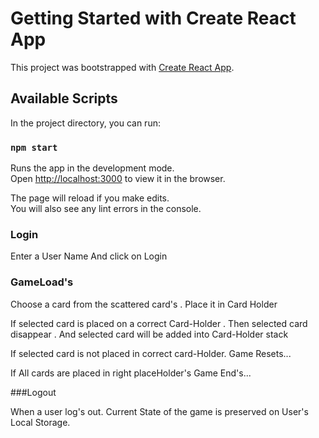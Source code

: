 # Getting Started with Create React App

This project was bootstrapped with [Create React App](https://github.com/facebook/create-react-app).

## Available Scripts

In the project directory, you can run:

### `npm start`

Runs the app in the development mode.\
Open [http://localhost:3000](http://localhost:3000) to view it in the browser.

The page will reload if you make edits.\
You will also see any lint errors in the console.

### Login

Enter a User Name 
And click on Login

### GameLoad's

Choose a card from the scattered card's . Place it in Card Holder

If selected card is placed on a correct  Card-Holder . Then selected card disappear . And selected card will be added into Card-Holder stack

If selected card is not placed in correct card-Holder. 
Game Resets...

If All cards are placed in right placeHolder's Game End's...

###Logout

When a user log's out. Current State of the game is preserved on User's Local Storage.





